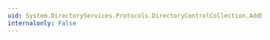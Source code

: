 ```yaml
---
uid: System.DirectoryServices.Protocols.DirectoryControlCollection.AddRange(System.DirectoryServices.Protocols.DirectoryControl[])
internalonly: False
---
```

